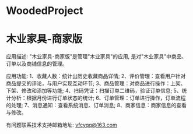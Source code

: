 # WoodedProject
# 木业家具-商家版

应用描述: "木业家具-商家版"是管理"木业家具"的应用, 是对"木业家具"中商品、订单以及商铺信息的管理。

应用功能: 
      1、收藏人数：统计出历史收藏商品详情; 
      2、评价管理：查看用户针对商品提交的评论，与用户实现互动环节; 
      3、商品管理：对商品进行操作：上架、下架、修改和添加等功能; 
      4、扫码凭证：扫描订单二维码，验证订单信息; 
      5、统计分析：根据月份进行订单状态的统计; 
      6、订单管理：订单进行操作，订单流程的处理; 
      7、消息通知：查看系统消息、订单消息; 
      8、商家信息：商家信息的查看与修改。

有问题联系技术支持邮箱地址: vfcyqq@163.com
